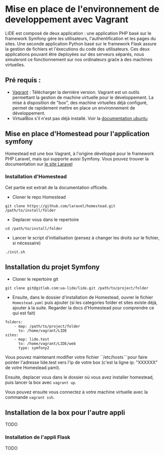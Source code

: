 # Mise en place de l'environnement de developpement avec Vagrant

LIDE est composé de deux application : une application PHP basé sur le framework Symfony gére les utilisateurs, l'authentification et les pages du sites. Une seconde application Python basé sur le framework Flask assure la gestion de fichiers et l'éxecutions du code des utilisateurs. Ces deux applications pouvant être deployées sur des serveurs séparés, nous simuleront ce fonctionnement sur nos ordinateurs graĉe à des machines virtuelles.

## Pré requis :

* [Vagrant](https://www.vagrantup.com/) : Télécharger la dernière version. Vagrant est un outils permettant la gestion de machine virtuelle pour le développement. La mise à disposition de "box", des machine virtuelles déjà configuré, permet de rapidement mettre en place un environnement de développement.
* VirtualBox s'il n'est pas déjà installé. Voir la [documentation ubuntu](https://doc.ubuntu-fr.org/virtualbox)

## Mise en place d'Homestead pour l'application symfony

Homestead est une box Vagrant, à l'origine développé pour le framework PHP Laravel, mais qui supporte aussi Symfony. Vous pouvez trouver la documentation sur [le site Laravel](https://laravel.com/docs/5.6/homestead#first-steps)

### Installation d'Homestead

Cet partie est extrait de la documentation officelle.

* Cloner le repo Homestead
```
git clone https://github.com/laravel/homestead.git /path/to/install/folder
```

* Deplacer vous dans le repertoire
```
cd /path/to/install/folder
```

* Lancer le script d'initialisation (pensez à changer les droits sur le fichier, si nécessaire)
```
./init.sh
```

## Installation du projet Symfony

* Cloner le repertoire git
```
git clone git@gitlab.com:ua-lide/lide.git /path/to/project/folder
```

* Ensuite, dans le dossier d'installation de Homestead, ouvrer le fichier ``Homestead.yaml`` puis ajouter (si les categories folder et sites existe déjà, ajouter à la suite. Regarder la docs d'Homestead pour comprendre ce qui est fait)
```
folders:
    - map: /path/to/project/folder
      to: /home/vagrant/LIDE
sites:
    - map: lide.test
      to: /home/vagrant/LIDE/web
      type: symfony2
```

Vous pouvez maintenant modifier votre fichier ``/etc/hosts```pour faire pointer l'adresse lide.test vers l'ip de votre box (c'est la ligne ip: "XXXXXX" de votre Homestead.yaml).

Ensuite, deplacer vous dans le dossier où vous avez installer homestead, puis lancer la box avec ``vagrant up``.

Vous pouvez ensuite vous connectez à votre machine virtuelle avec la commande ``vagrant ssh``. 

## Installation de la box pour l'autre appli
TODO

### Installation de l'appli Flask
TODO
